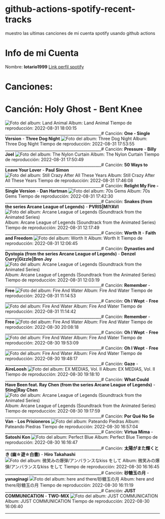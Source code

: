 # github-actions-spotify-recent-tracks
muestro las ultimas canciones de mi cuenta spotify usando github actions
# Info de mi Cuenta
Nombre: **lotario1999**
[Link perfil spotify](https://open.spotify.com/user/lotario1999)
# Canciones:

# Canción: ****Holy Ghost**** - **Bent Knee**
![Foto del album: Land Animal](https://i.scdn.co/image/ab67616d00001e02b3e6b1494af0def99c9d80f0)
Album: Land Animal
Tiempo de reproducción: 2022-08-31 18:00:15
_________________________________________________# Canción: ****One - Single Version**** - **Three Dog Night**
![Foto del album: Three Dog Night](https://i.scdn.co/image/ab67616d00001e023f54486350a5c681ba9ec382)
Album: Three Dog Night
Tiempo de reproducción: 2022-08-31 17:53:55
_________________________________________________# Canción: ****Pressure**** - **Billy Joel**
![Foto del album: The Nylon Curtain](https://i.scdn.co/image/ab67616d00001e02e5e5f24cf490dfc7041eafc3)
Album: The Nylon Curtain
Tiempo de reproducción: 2022-08-31 17:50:49
_________________________________________________# Canción: ****50 Ways to Leave Your Lover**** - **Paul Simon**
![Foto del album: Still Crazy After All These Years](https://i.scdn.co/image/ab67616d00001e023879ef4375b97d2b58bf0768)
Album: Still Crazy After All These Years
Tiempo de reproducción: 2022-08-31 17:46:08
_________________________________________________# Canción: ****Relight My Fire - Single Version**** - **Dan Hartman**
![Foto del album: 70s Gems](https://i.scdn.co/image/ab67616d00001e029d6a490cb45234b1ed2463fc)
Album: 70s Gems
Tiempo de reproducción: 2022-08-31 17:42:30
_________________________________________________# Canción: ****Snakes (from the series Arcane League of Legends)**** - **PVRIS|MIYAVI**
![Foto del album: Arcane League of Legends (Soundtrack from the Animated Series)](https://i.scdn.co/image/ab67616d00001e02d10169c17651c8b2ab5c8416)
Album: Arcane League of Legends (Soundtrack from the Animated Series)
Tiempo de reproducción: 2022-08-31 12:17:49
_________________________________________________# Canción: ****Worth It**** - **Faith and Freedom**
![Foto del album: Worth It](https://i.scdn.co/image/ab67616d00001e0270c28a3915726b1c435e5226)
Album: Worth It
Tiempo de reproducción: 2022-08-31 12:06:45
_________________________________________________# Canción: ****Dynasties and Dystopia (from the series Arcane League of Legends)**** - **Denzel Curry|Gizzle|Bren Joy**
![Foto del album: Arcane League of Legends (Soundtrack from the Animated Series)](https://i.scdn.co/image/ab67616d00001e02d10169c17651c8b2ab5c8416)
Album: Arcane League of Legends (Soundtrack from the Animated Series)
Tiempo de reproducción: 2022-08-31 12:03:19
_________________________________________________# Canción: ****Remember**** - **Free**
![Foto del album: Fire And Water](https://i.scdn.co/image/ab67616d00001e02753c41c7fdc5e78ba017bbf5)
Album: Fire And Water
Tiempo de reproducción: 2022-08-31 11:14:53
_________________________________________________# Canción: ****Oh I Wept**** - **Free**
![Foto del album: Fire And Water](https://i.scdn.co/image/ab67616d00001e02753c41c7fdc5e78ba017bbf5)
Album: Fire And Water
Tiempo de reproducción: 2022-08-31 11:14:42
_________________________________________________# Canción: ****Remember**** - **Free**
![Foto del album: Fire And Water](https://i.scdn.co/image/ab67616d00001e02753c41c7fdc5e78ba017bbf5)
Album: Fire And Water
Tiempo de reproducción: 2022-08-30 20:08:18
_________________________________________________# Canción: ****Oh I Wept**** - **Free**
![Foto del album: Fire And Water](https://i.scdn.co/image/ab67616d00001e02753c41c7fdc5e78ba017bbf5)
Album: Fire And Water
Tiempo de reproducción: 2022-08-30 19:53:09
_________________________________________________# Canción: ****Oh I Wept**** - **Free**
![Foto del album: Fire And Water](https://i.scdn.co/image/ab67616d00001e02753c41c7fdc5e78ba017bbf5)
Album: Fire And Water
Tiempo de reproducción: 2022-08-30 19:48:17
_________________________________________________# Canción: ****Gaze**** - **AireLoosh**
![Foto del album: EX MEDIAS, Vol. II](https://i.scdn.co/image/ab67616d00001e021fcbb8111a0cd6f813e7b113)
Album: EX MEDIAS, Vol. II
Tiempo de reproducción: 2022-08-30 19:18:10
_________________________________________________# Canción: ****What Could Have Been feat. Ray Chen (from the series Arcane League of Legends)**** - **Sting|Ray Chen**
![Foto del album: Arcane League of Legends (Soundtrack from the Animated Series)](https://i.scdn.co/image/ab67616d00001e02d10169c17651c8b2ab5c8416)
Album: Arcane League of Legends (Soundtrack from the Animated Series)
Tiempo de reproducción: 2022-08-30 19:17:59
_________________________________________________# Canción: ****Por Qué No Se Van**** - **Los Prisioneros**
![Foto del album: Pateando Piedras](https://i.scdn.co/image/ab67616d00001e02e3c716aaec57ac6b73cdd68f)
Album: Pateando Piedras
Tiempo de reproducción: 2022-08-30 16:57:04
_________________________________________________# Canción: ****Virtua Mima**** - **Satoshi Kon**
![Foto del album: Perfect Blue](https://i.scdn.co/image/ab67616d00001e02b6503864be570de977400c20)
Album: Perfect Blue
Tiempo de reproducción: 2022-08-30 16:16:47
_________________________________________________# Canción: ****太陽がまた輝くとき (幽☆遊☆白書)**** - **Hiro Takahashi**
![Foto del album: 微笑みの爆弾/アンバランスなkiss をして](https://i.scdn.co/image/ab67616d00001e024e7e7b3320a9e0449319368b)
Album: 微笑みの爆弾/アンバランスなkiss をして
Tiempo de reproducción: 2022-08-30 16:16:45
_________________________________________________# Canción: ****砂糖玉の月**** - **yanaginagi**
![Foto del album: here and there/砂糖玉の月](https://i.scdn.co/image/ab67616d00001e02f3ca40d8557edf1e345f0623)
Album: here and there/砂糖玉の月
Tiempo de reproducción: 2022-08-30 16:11:19
_________________________________________________# Canción: ****JUST COMMUNICATION**** - **TWO-MIX**
![Foto del album: JUST COMMUNICATION](https://i.scdn.co/image/ab67616d00001e021413aae29492646d461a0353)
Album: JUST COMMUNICATION
Tiempo de reproducción: 2022-08-30 16:06:40
_________________________________________________
